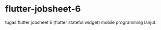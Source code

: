 # flutter-jobsheet-6

tugas flutter jobsheet 6 (flutter stateful widget) mobile programming lanjut.


